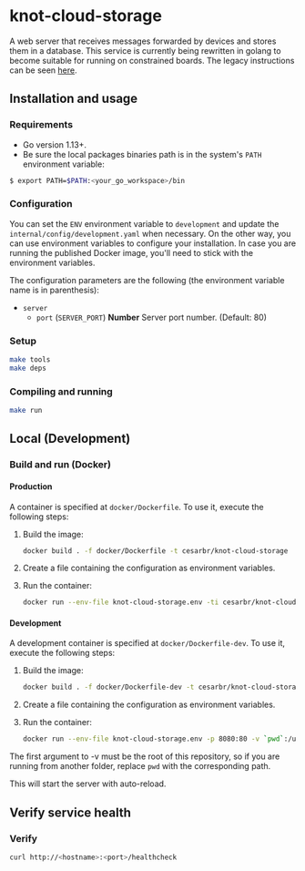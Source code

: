 # knot-cloud-storage

A web server that receives messages forwarded by devices and stores them in a database. This service is currently being rewritten in golang to become suitable for running on constrained boards. The legacy instructions can be seen [here](LEGACY.md).

## Installation and usage

### Requirements

*   Go version 1.13+.
*   Be sure the local packages binaries path is in the system's `PATH` environment variable:

```bash
$ export PATH=$PATH:<your_go_workspace>/bin
```

### Configuration

You can set the `ENV` environment variable to `development` and update the `internal/config/development.yaml` when necessary. On the other way, you can use environment variables to configure your installation. In case you are running the published Docker image, you'll need to stick with the environment variables.

The configuration parameters are the following (the environment variable name is in parenthesis):

*   `server`
    *   `port` (`SERVER_PORT`) **Number** Server port number. (Default: 80)

### Setup

```bash
make tools
make deps
```

### Compiling and running

```bash
make run
```

## Local (Development)

### Build and run (Docker)

#### Production

A container is specified at `docker/Dockerfile`. To use it, execute the following steps:

01. Build the image:

    ```bash
    docker build . -f docker/Dockerfile -t cesarbr/knot-cloud-storage
    ```

01. Create a file containing the configuration as environment variables.

01. Run the container:

    ```bash
    docker run --env-file knot-cloud-storage.env -ti cesarbr/knot-cloud-storage
    ```

#### Development

A development container is specified at `docker/Dockerfile-dev`. To use it, execute the following steps:

01. Build the image:

    ```bash
    docker build . -f docker/Dockerfile-dev -t cesarbr/knot-cloud-storage:dev
    ```

01. Create a file containing the configuration as environment variables.

01. Run the container:

    ```bash
    docker run --env-file knot-cloud-storage.env -p 8080:80 -v `pwd`:/usr/src/app -ti cesarbr/knot-cloud-storage:dev
    ```

The first argument to -v must be the root of this repository, so if you are running from another folder, replace `pwd` with the corresponding path.

This will start the server with auto-reload.

## Verify service health

### Verify
```bash
curl http://<hostname>:<port>/healthcheck
```
